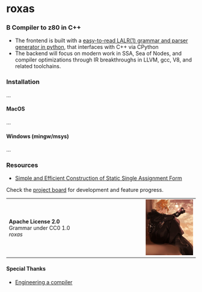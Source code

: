 # roxas

### B Compiler to z80 in C++

* The frontend is built with a [easy-to-read LALR(1) grammar and parser generator in python](https://github.com/jahan-addison/xion/tree/master), that interfaces with C++ via CPython
* The backend will focus on modern work in SSA, Sea of Nodes, and compiler optimizations through IR breakthroughs in LLVM, gcc, V8, and related toolchains.


### Installation

...

#### MacOS

...

#### Windows (mingw/msys)

...

### Resources

* [Simple and Efficient Construction of Static Single
Assignment Form](https://c9x.me/compile/bib/braun13cc.pdf)

Check the [project board](https://github.com/users/jahan-addison/projects/3/views/1) for development and feature progress.

<table border="0">
	<td width="350px">
		<b>Apache License 2.0</b>
		<br>Grammar under CC0 1.0<br>
		<i>roxas</i>
	</td>
	<td border="0"><img src="docs/images/roxas.jpg" width="400px" alt="sunil sapkota twitter" > </img></td>
</table>


#### Special Thanks

* [Engineering a compiler](https://shop.elsevier.com/books/engineering-a-compiler/cooper/978-0-12-815412-0)
